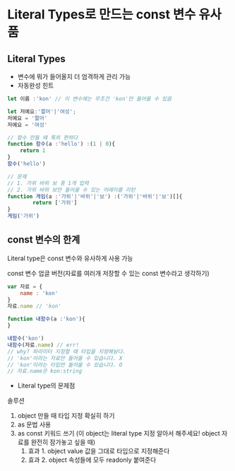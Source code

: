# **Literal Types로 만드는 const 변수 유사품**

## **Literal Types**

- 변수에 뭐가 들어올지 더 엄격하게 관리 가능
- 자동완성 힌트

```jsx
let 이름 :'kon' // 이 변수에는 무조건 'kon'만 들어올 수 있음

let 저예요:'짧머'|'여성';
저예요 = '짧머'
저예요 = '여성'

// 함수 만들 때 특히 편하다
function 함수(a :'hello') :(1 | 0){
	return 1
}
함수('hello')

// 문제
// 1. 가위 바위 보 중 1개 입력
// 2. 가위 바위 보만 들어올 수 있는 어레이를 리턴
function 게임(a :'가위'|'바위'|'보') :('가위'|'바위'|'보')[]{
		return ['가위']
}
게임('가위')

```

## const 변수의 한계

Literal type은 const 변수와 유사하게 사용 가능

const 변수 업글 버전(자료를 여러개 저장할 수 있는 const 변수라고 생각하기)

```jsx
var 자료 = {
	name : 'kon'
}
자료.name // 'kon'

function 내함수(a :'kon'){
}

내함수('kon')
내함수(자료.name) // err! 
// why? 파라미터 지정할 때 타입을 지정해놨다.
// 'kon'이라는 자료만 들어올 수 있습니다. X
// 'kon'이라는 타입만 들어올 수 있습니다. O
// 자료.name은 kon:string
```

- Literal type의 문제점

솔루션 

1. object 만들 때 타입 지정 확실히 하기 
2. as 문법 사용
3. as const 키워드 쓰기 (이 object는 literal type 지정 알아서 해주세요! object 자료를 완전히 잠가놓고 싶을 때)
    1. 효과 1. object value 값을 그대로 타입으로 지정해준다
    2. 효과 2. object 속성들에 모두 readonly 붙여준다
